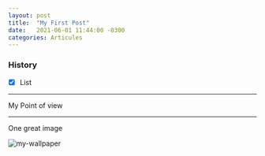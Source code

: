 ```yaml
---
layout: post
title:  "My First Post"
date:   2021-06-01 11:44:00 -0300
categories: Articules
---
```

### History 

- [x] List 

--- 
My Point of view 

--- 

One great image 

![my-wallpaper](https://vsthemes.org/uploads/posts/2019-08/1582033982_sci-fi-landscape_vsthemes_ru-57.jpg)